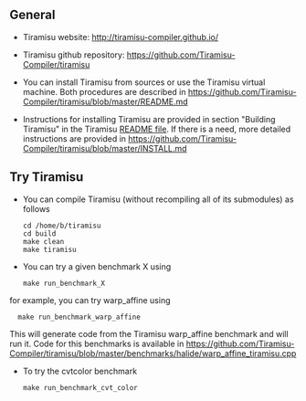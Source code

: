 ## General

- Tiramisu website: http://tiramisu-compiler.github.io/
- Tiramisu github repository: https://github.com/Tiramisu-Compiler/tiramisu

- You can install Tiramisu from sources or use the Tiramisu virtual machine.  Both procedures are described in https://github.com/Tiramisu-Compiler/tiramisu/blob/master/README.md

- Instructions for installing Tiramisu are provided in section "Building Tiramisu" in the Tiramisu [README file](https://github.com/Tiramisu-Compiler/tiramisu/blob/master/README.md).  If there is a need, more detailed instructions are provided in https://github.com/Tiramisu-Compiler/tiramisu/blob/master/INSTALL.md

## Try Tiramisu
- You can compile Tiramisu (without recompiling all of its submodules) as follows

      cd /home/b/tiramisu
      cd build
      make clean
      make tiramisu

- You can try a given benchmark X using

      make run_benchmark_X

for example, you can try warp_affine using

      make run_benchmark_warp_affine

This will generate code from the Tiramisu warp_affine benchmark and will run it.  Code for this benchmarks is available in https://github.com/Tiramisu-Compiler/tiramisu/blob/master/benchmarks/halide/warp_affine_tiramisu.cpp

- To try the cvtcolor benchmark

      make run_benchmark_cvt_color

